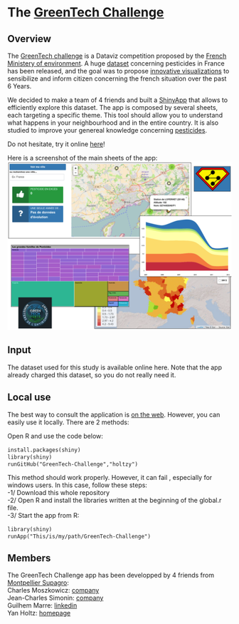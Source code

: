    The [GreenTech Challenge](www.agap-sunshine.inra.fr/holtz-apps/GreenTech_Challenge/)
==============================

  
Overview  
--------
The [GreenTech challenge](http://www.developpement-durable.gouv.fr/Concours-de-data-visualisation-sur.html) is a Dataviz competition proposed by the [French Ministery of environment](http://www.developpement-durable.gouv.fr/). A huge [dataset](http://www.donnees.statistiques.developpement-durable.gouv.fr/dataviz_pesticides/) concerning pesticides in France has been released, and the goal was to propose [innovative visualizations](www.r-graph-gallery.com) to sensibilize and inform citizen concerning the french situation over the past 6 Years.  

We decided to make a team of 4 friends and built a [ShinyApp](https://shiny.rstudio.com/) that allows to efficiently explore this dataset. The app is composed by several sheets, each targeting a specific theme. This tool should allow you to understand what happens in your neighbourhood and in the entire country. It is also studied to improve your genereal knowledge concerning [pesticides](https://en.wikipedia.org/wiki/Pesticide).  

Do not hesitate, try it online [here](www.agap-sunshine.inra.fr/holtz-apps/GreenTech_Challenge/)!  

Here is a screenshot of the main sheets of the app:  
![fig1](www/ScreenShot_GreenTech.png)


  
  
Input
--------
The dataset used for this study is available online here. Note that the app already charged this dataset, so you do not really need it.  



Local use
--------
The best way to consult the application is [on the web](www.agap-sunshine.inra.fr/holtz-apps/GreenTech_Challenge/). However, you can easily use it locally. There are 2 methods:  
  
Open R and use the code below:
```
install.packages(shiny)
library(shiny)
runGitHub("GreenTech-Challenge","holtzy")
```

This method should work properly. However, it can fail , especially for windows users. In this case, follow these steps:  
-1/ Download this whole repository  
-2/ Open R and install the libraries written at the beginning of the global.r file.  
-3/ Start the app from R:  
```
library(shiny)
runApp("This/is/my/path/GreenTech-Challenge")
```


  
Members
--------
The GreenTech Challenge app has been developped by 4 friends from [Montpellier Supagro](www.supagro.fr/):    
Charles Moszkowicz: [company](http://eneo.fr/fr/contact/)   
Jean-Charles Simonin: [company](http://eneo.fr/fr/contact/)   
Guilhem Marre: [linkedin](https://www.linkedin.com/in/guilhem-marre-42132b28)   
Yan Holtz: [homepage](https://holtzyan.wordpress.com/)    
  









